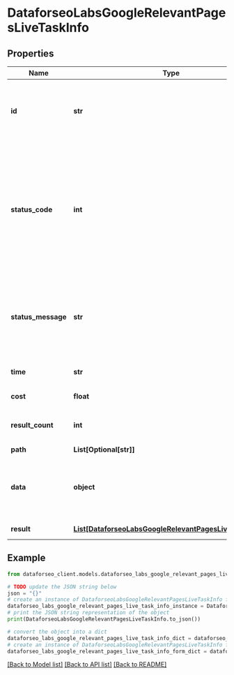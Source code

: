 # DataforseoLabsGoogleRelevantPagesLiveTaskInfo


## Properties

Name | Type | Description | Notes
------------ | ------------- | ------------- | -------------
**id** | **str** | task identifier unique task identifier in our system in the UUID format | [optional] 
**status_code** | **int** | status code of the task generated by DataForSEO, can be within the following range: 10000-60000 you can find the full list of the response codes here | [optional] 
**status_message** | **str** | informational message of the task you can find the full list of general informational messages here | [optional] 
**time** | **str** | execution time, seconds | [optional] 
**cost** | **float** | total tasks cost, USD | [optional] 
**result_count** | **int** | number of elements in the result array | [optional] 
**path** | **List[Optional[str]]** | URL path | [optional] 
**data** | **object** | contains the same parameters that you specified in the POST request | [optional] 
**result** | [**List[DataforseoLabsGoogleRelevantPagesLiveResultInfo]**](DataforseoLabsGoogleRelevantPagesLiveResultInfo.md) | array of results | [optional] 

## Example

```python
from dataforseo_client.models.dataforseo_labs_google_relevant_pages_live_task_info import DataforseoLabsGoogleRelevantPagesLiveTaskInfo

# TODO update the JSON string below
json = "{}"
# create an instance of DataforseoLabsGoogleRelevantPagesLiveTaskInfo from a JSON string
dataforseo_labs_google_relevant_pages_live_task_info_instance = DataforseoLabsGoogleRelevantPagesLiveTaskInfo.from_json(json)
# print the JSON string representation of the object
print(DataforseoLabsGoogleRelevantPagesLiveTaskInfo.to_json())

# convert the object into a dict
dataforseo_labs_google_relevant_pages_live_task_info_dict = dataforseo_labs_google_relevant_pages_live_task_info_instance.to_dict()
# create an instance of DataforseoLabsGoogleRelevantPagesLiveTaskInfo from a dict
dataforseo_labs_google_relevant_pages_live_task_info_form_dict = dataforseo_labs_google_relevant_pages_live_task_info.from_dict(dataforseo_labs_google_relevant_pages_live_task_info_dict)
```
[[Back to Model list]](../README.md#documentation-for-models) [[Back to API list]](../README.md#documentation-for-api-endpoints) [[Back to README]](../README.md)


